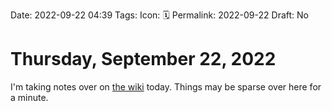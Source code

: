 Date: 2022-09-22 04:39
Tags: 
Icon: 🗓️
Permalink: 2022-09-22
Draft: No

# Thursday, September 22, 2022

I'm taking notes over on [the wiki](https://wiki.baty.net) today. Things may be sparse over here for a minute.

